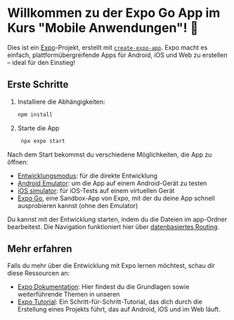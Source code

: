 # Willkommen zu der Expo Go App im Kurs "Mobile Anwendungen"! 👋

Dies ist ein [Expo](https://expo.dev)-Projekt, erstellt mit [`create-expo-app`](https://www.npmjs.com/package/create-expo-app). Expo macht es einfach, plattformübergreifende Apps für Android, iOS und Web zu erstellen – ideal für den Einstieg!

## Erste Schritte

1. Installiere die Abhängigkeiten:

   ```bash
   npm install
   ```

2. Starte die App

   ```bash
    npx expo start
   ```

Nach dem Start bekommst du verschiedene Möglichkeiten, die App zu öffnen:

- [Entwicklungsmodus](https://docs.expo.dev/develop/development-builds/introduction/): für die direkte Entwicklung
- [Android Emulator](https://docs.expo.dev/workflow/android-studio-emulator/): um die App auf einem Android-Gerät zu testen
- [iOS simulator](https://docs.expo.dev/workflow/ios-simulator/): für iOS-Tests auf einem virtuellen Gerät
- [Expo Go](https://expo.dev/go), eine Sandbox-App von Expo, mit der du deine App schnell ausprobieren kannst (ohne den Emulator)

Du kannst mit der Entwicklung starten, indem du die Dateien im app-Ordner bearbeitest. Die Navigation funktioniert hier über [datenbasiertes Routing](https://docs.expo.dev/router/introduction).

## Mehr erfahren

Falls du mehr über die Entwicklung mit Expo lernen möchtest, schau dir diese Ressourcen an:

- [Expo Dokumentation](https://docs.expo.dev/): Hier findest du die Grundlagen sowie weiterführende Themen in unseren
- [Expo Tutorial](https://docs.expo.dev/tutorial/introduction/): Ein Schritt-für-Schritt-Tutorial, das dich durch die Erstellung eines Projekts führt, das auf Android, iOS und im Web läuft.
